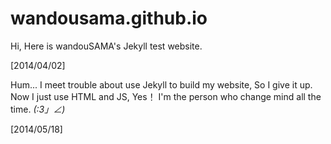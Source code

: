 wandousama.github.io
================

Hi, Here is wandouSAMA's Jekyll test website.

[2014/04/02]

Hum... I meet trouble about use Jekyll to build my website, So I give it up. Now I just use HTML and JS, Yes！ I'm the person who change mind all the time.  _(:3」∠)_  

[2014/05/18]
